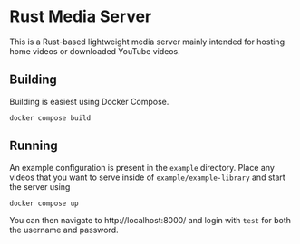 # Rust Media Server

This is a Rust-based lightweight media server mainly intended for hosting home videos or downloaded YouTube videos.

## Building

Building is easiest using Docker Compose.
```shell
docker compose build
```

## Running

An example configuration is present in the `example` directory.
Place any videos that you want to serve inside of `example/example-library` and start
the server using
```shell
docker compose up
```
You can then navigate to http://localhost:8000/ and login with `test` for both the username and password.
